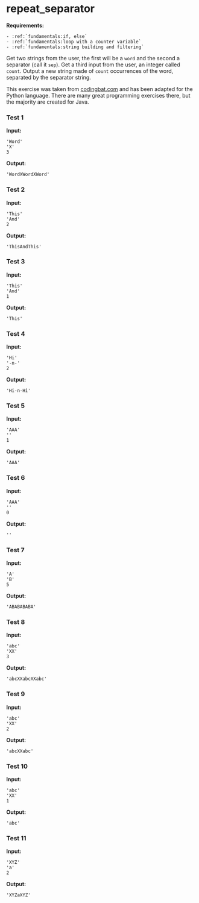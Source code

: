# repeat_separator



**Requirements:**
```eval_rst
- :ref:`fundamentals:if, else`
- :ref:`fundamentals:loop with a counter variable`
- :ref:`fundamentals:string building and filtering`

```


Get two strings from the user, the first will be a `word` and the second a separator (call it `sep`). Get a third input from the user, an integer called `count`. Output a new string made of `count` occurrences of the word, separated by the separator string.

This exercise was taken from [codingbat.com](https://codingbat.com/prob/p109637) and has been adapted for the Python language. There are many great programming exercises there, but the majority are created for Java.






### Test 1
**Input:**
```
'Word'
'X'
3
```
**Output:**
```
'WordXWordXWord'
```
### Test 2
**Input:**
```
'This'
'And'
2
```
**Output:**
```
'ThisAndThis'
```
### Test 3
**Input:**
```
'This'
'And'
1
```
**Output:**
```
'This'
```
### Test 4
**Input:**
```
'Hi'
'-n-'
2
```
**Output:**
```
'Hi-n-Hi'
```
### Test 5
**Input:**
```
'AAA'
''
1
```
**Output:**
```
'AAA'
```
### Test 6
**Input:**
```
'AAA'
''
0
```
**Output:**
```
''
```
### Test 7
**Input:**
```
'A'
'B'
5
```
**Output:**
```
'ABABABABA'
```
### Test 8
**Input:**
```
'abc'
'XX'
3
```
**Output:**
```
'abcXXabcXXabc'
```
### Test 9
**Input:**
```
'abc'
'XX'
2
```
**Output:**
```
'abcXXabc'
```
### Test 10
**Input:**
```
'abc'
'XX'
1
```
**Output:**
```
'abc'
```
### Test 11
**Input:**
```
'XYZ'
'a'
2
```
**Output:**
```
'XYZaXYZ'
```

